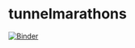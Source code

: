 # tunnelmarathons
[![Binder](https://mybinder.org/badge_logo.svg)](https://mybinder.org/v2/gh/hackyourrun/tunnelmarathons/HEAD)


